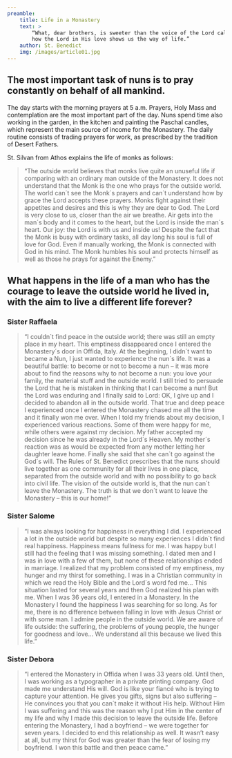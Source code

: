 ```yaml
---
preamble:
    title: Life in a Monastery
    text: >
        “What, dear brothers, is sweeter than the voice of the Lord calling to us? See
        how the Lord in His love shows us the way of life.”
    author: St. Benedict
    img: /images/article01.jpg
---
```


## The most important task of nuns is to pray constantly on behalf of all mankind.

The day starts with the morning prayers at 5 a.m. Prayers, Holy Mass
and contemplation are the most important part of the day. Nuns spend
time also working in the garden, in the kitchen and painting the
Paschal candles, which represent the main source of income for the
Monastery. The daily routine consists of trading prayers for work, as
prescribed by the tradition of Desert Fathers.

St. Silvan from Athos explains the life of monks as follows:

> “The outside world believes that monks live quite an unuseful life if comparing with an ordinary
> man outside of the Monastery. It does not understand that the Monk is the one who prays for
> the outside world. The world can´t see the Monk´s prayers and can´t understand how by grace
> the Lord accepts these prayers. Monks fight against their appetites and desires and this is why
> they are dear to God. The Lord is very close to us, closer than the air we breathe. Air gets into
> the man´s body and it comes to the heart, but the Lord is inside the man´s heart. Our joy: the
> Lord is with us and inside us! Despite the fact that the Monk is busy with ordinary tasks, all 
> day long his soul is full of love for God. Even if manually working, the Monk is connected with 
> God in his mind. The Monk humbles his soul and protects himself as well as those he prays for 
> against the Enemy.”

## What happens in the life of a man who has the courage to leave the outside world he lived in, with the aim to live a different life forever?

### Sister Raffaela

> “I couldn´t find peace in the outside world; there was still an empty place in my heart. This 
> emptiness disappeared once I entered the Monastery´s door in Offida, Italy. At the beginning, I
> didn´t want to became a Nun, I just wanted to experience the nun´s life. It was a beautiful 
> battle: to become or not to become a nun – it was more about to find the reasons why to not 
> become a nun: you love your family, the material stuff and the outside world. I still tried to 
> persuade the Lord that he is mistaken in thinking that I can become a nun! But the Lord was 
> enduring and I finally said to Lord: OK, I give up and I decided to abandon all in the outside 
> world. That true and deep peace I experienced once I entered the Monastery chased me all the 
> time and it finally won me over. When I told my friends about my decision, I experienced various 
> reactions. Some of them were happy for me, while others were against my decision. My father 
> accepted my decision since he was already in the Lord´s Heaven. My mother´s reaction was as 
> would be expected from any mother letting her daughter leave home. Finally she said that she 
> can´t go against the God´s will. The Rules of St. Benedict prescribes that the nuns should live 
> together as one community for all their lives in one place, separated from the outside world and 
> with no possibility to go back into civil life. The vision of the outside world is, that the nun 
> can´t leave the Monastery. The truth is that we don´t want to leave the Monastery – this is our 
> home!”

### Sister Salome

> “I was always looking for happiness in everything I did. I experienced a lot in the outside 
> world but despite so many experiences I didn´t find real happiness. Happiness means fullness for
> me. I was happy but I still had the feeling that I was missing something. I dated men and I was 
> in love with a few of them, but none of these relationships ended in marriage. I realized that 
> my problem consisted of my emptiness, my hunger and my thirst for something. I was in a 
> Christian community in which we read the Holy Bible and the Lord´s word fed me… This situation 
> lasted for several years and then God realized his plan with me. When I was 36 years old, I 
> entered in a Monastery. In the Monastery I found the happiness I was searching
> for so long. As for me, there is no difference between falling in love with Jesus Christ or with 
> some man. I admire people in the outside world. We are aware of life outside: the suffering, the 
> problems of young people, the hunger for goodness and love… We understand all
> this because we lived this life.”

### Sister Debora

> “I entered the Monastery in Offida when I was 33 years old. Until then, I was working as a 
> typographer in a private printing company. God made me understand His will. God is like your
> fiancé who is trying to capture your attention. He gives you gifts, signs but also suffering – 
> He convinces you that you can´t make it without His help. Without Him I was suffering and this 
> was the reason why I put Him in the center of my life and why I made this decision to leave
> the outside life. Before entering the Monastery, I had a boyfriend – we were together for seven 
> years. I decided to end this relationship as well. It wasn’t easy at all, but my thirst for God 
> was greater than the fear of losing my boyfriend. I won this battle and then peace came.”
